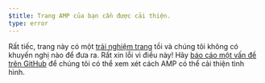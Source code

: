 ```yaml
---
$title: Trang AMP của bạn cần được cải thiện.
type: error
---
```


Rất tiếc, trang này có một [trải nghiệm trang](https://developers.google.com/search/docs/guides/page-experience?hl=vi) tồi và chúng tôi không có khuyến nghị nào để đưa ra. Rất xin lỗi vì điều này! Hãy [báo cáo một vấn đề trên GitHub](https://github.com/ampproject/amphtml/issues/new?assignees=&labels=Type%3A+Page+experience&template=page-experience.md&title=Page+experience+issue) để chúng tôi có thể xem xét cách AMP có thể cải thiện tình hình.
